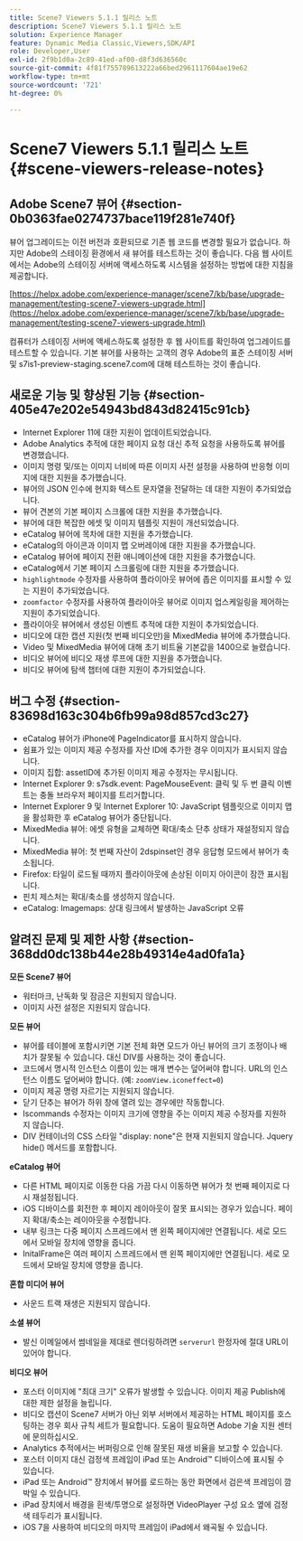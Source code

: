 ```yaml
---
title: Scene7 Viewers 5.1.1 릴리스 노트
description: Scene7 Viewers 5.1.1 릴리스 노트
solution: Experience Manager
feature: Dynamic Media Classic,Viewers,SDK/API
role: Developer,User
exl-id: 2f9b1d0a-2c89-41ed-af00-d8f3d636560c
source-git-commit: 4f81f755789613222a66bed2961117604ae19e62
workflow-type: tm+mt
source-wordcount: '721'
ht-degree: 0%

---
```


# Scene7 Viewers 5.1.1 릴리스 노트{#scene-viewers-release-notes}

## Adobe Scene7 뷰어 {#section-0b0363fae0274737bace119f281e740f}

뷰어 업그레이드는 이전 버전과 호환되므로 기존 웹 코드를 변경할 필요가 없습니다. 하지만 Adobe의 스테이징 환경에서 새 뷰어를 테스트하는 것이 좋습니다. 다음 웹 사이트에서는 Adobe의 스테이징 서버에 액세스하도록 시스템을 설정하는 방법에 대한 지침을 제공합니다.

[https://helpx.adobe.com/experience-manager/scene7/kb/base/upgrade-management/testing-scene7-viewers-upgrade.html](https://helpx.adobe.com/experience-manager/scene7/kb/base/upgrade-management/testing-scene7-viewers-upgrade.html)

컴퓨터가 스테이징 서버에 액세스하도록 설정한 후 웹 사이트를 확인하여 업그레이드를 테스트할 수 있습니다. 기본 뷰어를 사용하는 고객의 경우 Adobe의 표준 스테이징 서버 및 s7is1-preview-staging.scene7.com에 대해 테스트하는 것이 좋습니다.

## 새로운 기능 및 향상된 기능 {#section-405e47e202e54943bd843d82415c91cb}

* Internet Explorer 11에 대한 지원이 업데이트되었습니다.
* Adobe Analytics 추적에 대한 페이지 요청 대신 추적 요청을 사용하도록 뷰어를 변경했습니다.
* 이미지 명령 및/또는 이미지 너비에 따른 이미지 사전 설정을 사용하여 반응형 이미지에 대한 지원을 추가했습니다.
* 뷰어의 JSON 인수에 현지화 텍스트 문자열을 전달하는 데 대한 지원이 추가되었습니다.
* 뷰어 견본의 기본 페이지 스크롤에 대한 지원을 추가했습니다.
* 뷰어에 대한 복잡한 에셋 및 이미지 템플릿 지원이 개선되었습니다.
* eCatalog 뷰어에 목차에 대한 지원을 추가했습니다.
* eCatalog의 아이콘과 이미지 맵 오버레이에 대한 지원을 추가했습니다.
* eCatalog 뷰어에 페이지 전환 애니메이션에 대한 지원을 추가했습니다.
* eCatalog에서 기본 페이지 스크롤링에 대한 지원을 추가했습니다.
* `highlightmode` 수정자를 사용하여 플라이아웃 뷰어에 좁은 이미지를 표시할 수 있는 지원이 추가되었습니다.
* `zoomfactor` 수정자를 사용하여 플라이아웃 뷰어로 이미지 업스케일링을 제어하는 지원이 추가되었습니다.
* 플라이아웃 뷰어에서 생성된 이벤트 추적에 대한 지원이 추가되었습니다.
* 비디오에 대한 캡션 지원(첫 번째 비디오만)을 MixedMedia 뷰어에 추가했습니다.
* Video 및 MixedMedia 뷰어에 대해 초기 비트율 기본값을 1400으로 늘렸습니다.
* 비디오 뷰어에 비디오 재생 루프에 대한 지원을 추가했습니다.
* 비디오 뷰어에 탐색 챕터에 대한 지원이 추가되었습니다.

## 버그 수정 {#section-83698d163c304b6fb99a98d857cd3c27}

* eCatalog 뷰어가 iPhone에 PageIndicator를 표시하지 않습니다.
* 쉼표가 있는 이미지 제공 수정자를 자산 ID에 추가한 경우 이미지가 표시되지 않습니다.
* 이미지 집합: assetID에 추가된 이미지 제공 수정자는 무시됩니다.
* Internet Explorer 9: s7sdk.event: PageMouseEvent: 클릭 및 두 번 클릭 이벤트는 충돌 브라우저 페이지를 트리거합니다.
* Internet Explorer 9 및 Internet Explorer 10: JavaScript 템플릿으로 이미지 맵을 활성화한 후 eCatalog 뷰어가 중단됩니다.
* MixedMedia 뷰어: 에셋 유형을 교체하면 확대/축소 단추 상태가 재설정되지 않습니다.
* MixedMedia 뷰어: 첫 번째 자산이 2dspinset인 경우 응답형 모드에서 뷰어가 축소됩니다.
* Firefox: 타일이 로드될 때까지 플라이아웃에 손상된 이미지 아이콘이 잠깐 표시됩니다.
* 핀치 제스처는 확대/축소를 생성하지 않습니다.
* eCatalog: Imagemaps: 상대 링크에서 발생하는 JavaScript 오류

## 알려진 문제 및 제한 사항 {#section-368dd0dc138b44e28b49314e4ad0fa1a}

**모든 Scene7 뷰어**

* 워터마크, 난독화 및 잠금은 지원되지 않습니다.
* 이미지 사전 설정은 지원되지 않습니다.

**모든 뷰어**

* 뷰어를 테이블에 포함시키면 기본 전체 화면 모드가 아닌 뷰어의 크기 조정이나 배치가 잘못될 수 있습니다. 대신 DIV를 사용하는 것이 좋습니다.
* 코드에서 명시적 인스턴스 이름이 있는 매개 변수는 덮어써야 합니다. URL의 인스턴스 이름도 덮어써야 합니다. (예: `zoomView.iconeffect=0`)
* 이미지 제공 명령 자르기는 지원되지 않습니다.
* 닫기 단추는 뷰어가 하위 창에 열려 있는 경우에만 작동합니다.
* Iscommands 수정자는 이미지 크기에 영향을 주는 이미지 제공 수정자를 지원하지 않습니다.
* DIV 컨테이너의 CSS 스타일 &quot;display: none&quot;은 현재 지원되지 않습니다. Jquery hide() 메서드를 포함합니다.

**eCatalog 뷰어**

* 다른 HTML 페이지로 이동한 다음 가끔 다시 이동하면 뷰어가 첫 번째 페이지로 다시 재설정됩니다.
* iOS 디바이스를 회전한 후 페이지 레이아웃이 잘못 표시되는 경우가 있습니다. 페이지 확대/축소는 레이아웃을 수정합니다.
* 내부 링크는 다중 페이지 스프레드에서 맨 왼쪽 페이지에만 연결됩니다. 세로 모드에서 모바일 장치에 영향을 줍니다.
* InitalFrame은 여러 페이지 스프레드에서 맨 왼쪽 페이지에만 연결됩니다. 세로 모드에서 모바일 장치에 영향을 줍니다.

**혼합 미디어 뷰어**

* 사운드 트랙 재생은 지원되지 않습니다.

**소셜 뷰어**

* 발신 이메일에서 썸네일을 제대로 렌더링하려면 `serverurl` 한정자에 절대 URL이 있어야 합니다.

**비디오 뷰어**

* 포스터 이미지에 &quot;최대 크기&quot; 오류가 발생할 수 있습니다. 이미지 제공 Publish에 대한 제한 설정을 늘립니다.
* 비디오 캡션이 Scene7 서버가 아닌 외부 서버에서 제공하는 HTML 페이지를 호스팅하는 경우 회사 규칙 세트가 필요합니다. 도움이 필요하면 Adobe 기술 지원 센터에 문의하십시오.
* Analytics 추적에서는 버퍼링으로 인해 잘못된 재생 비율을 보고할 수 있습니다.
* 포스터 이미지 대신 검정색 프레임이 iPad 또는 Android™ 디바이스에 표시될 수 있습니다.
* iPad 또는 Android™ 장치에서 뷰어를 로드하는 동안 화면에서 검은색 프레임이 깜박일 수 있습니다.
* iPad 장치에서 배경을 흰색/투명으로 설정하면 VideoPlayer 구성 요소 옆에 검정색 테두리가 표시됩니다.
* iOS 7을 사용하여 비디오의 마지막 프레임이 iPad에서 왜곡될 수 있습니다.
